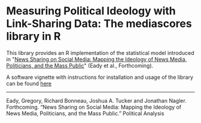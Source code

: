 # Measuring Political Ideology with Link-Sharing Data: The mediascores library in R  

This library provides an R implementation of the statistical model introduced in "[News Sharing on Social Media: Mapping the Ideology of News Media, Politicians, and the Mass Public](https://gregoryeady.com/Papers/News_Sharing_on_Social_Media.pdf)" (Eady et al., Forthcoming).  

A software vignette with instructions for installation and usage of the library can be found [here](http://htmlpreview.github.io/?https://github.com/SMAPPNYU/mediascores/blob/master/vignettes/mediascores-vignette.html)

---

Eady, Gregory, Richard Bonneau, Joshua A. Tucker and Jonathan Nagler. Forthcoming. “News Sharing on Social Media: Mapping the Ideology of News Media, Politicians, and the Mass Public.” Political Analysis


